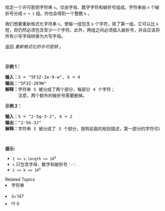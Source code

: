 <p>给定一个许可密钥字符串 <code>s</code>，仅由字母、数字字符和破折号组成。字符串由 <code>n</code> 个破折号分成 <code>n + 1</code> 组。你也会得到一个整数 <code>k</code> 。</p>

<p>我们想要重新格式化字符串&nbsp;<code>s</code>，使每一组包含 <code>k</code> 个字符，除了第一组，它可以比 <code>k</code> 短，但仍然必须包含至少一个字符。此外，两组之间必须插入破折号，并且应该将所有小写字母转换为大写字母。</p>

<p>返回 <em>重新格式化的许可密钥</em> 。</p>

<p>&nbsp;</p>

<p><strong>示例 1：</strong></p>

<pre>
<strong>输入：</strong>S = "5F3Z-2e-9-w", k = 4
<strong>输出：</strong>"5F3Z-2E9W"
<strong>解释：</strong>字符串 S 被分成了两个部分，每部分 4 个字符；
&nbsp;    注意，两个额外的破折号需要删掉。
</pre>

<p><strong>示例 2：</strong></p>

<pre>
<strong>输入：</strong>S = "2-5g-3-J", k = 2
<strong>输出：</strong>"2-5G-3J"
<strong>解释：</strong>字符串 S 被分成了 3 个部分，按照前面的规则描述，第一部分的字符可以少于给定的数量，其余部分皆为 2 个字符。
</pre>

<p>&nbsp;</p>

<p><strong>提示:</strong></p>

<ul> 
 <li><code>1 &lt;= s.length &lt;= 10<sup>5</sup></code></li> 
 <li><code>s</code>&nbsp;只包含字母、数字和破折号&nbsp;<code>'-'</code>.</li> 
 <li><code>1 &lt;= k &lt;= 10<sup>4</sup></code></li> 
</ul>

<div><div>Related Topics</div><div><li>字符串</li></div></div><br><div><li>👍 147</li><li>👎 0</li></div>